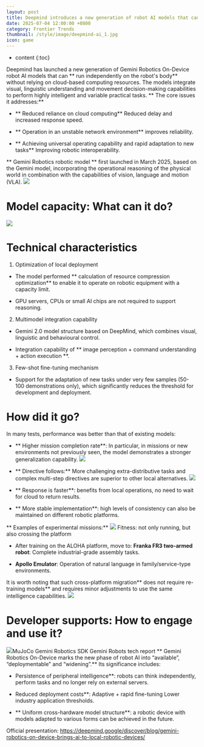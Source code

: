 ```yaml
---
layout: post
title: Deepmind introduces a new generation of robot AI models that can run independently on the robot's body without relying on clouds to calculate resources.
date: 2025-07-04 12:00:00 +0800
category: Frontier Trends
thumbnail: /style/image/deepmind-ai_1.jpg
icon: game
---
```

* content
{:toc}

Deepmind has launched a new generation of Gemini Robotics On-Device robot AI models that can ** run independently on the robot's body** without relying on cloud-based computing resources. The models integrate visual, linguistic understanding and movement decision-making capabilities to perform highly intelligent and variable practical tasks.
** The core issues it addresses:**

- ** Reduced reliance on cloud computing** Reduced delay and increased response speed.

- ** Operation in an unstable network environment** improves reliability.

- ** Achieving universal operating capability and rapid adaptation to new tasks**  Improving robotic interoperability.

** Gemini Robotics robotic model ** first launched in March 2025, based on the Gemini model, incorporating the operational reasoning of the physical world in combination with the capabilities of vision, language and motion (VLA).
![](https://assets-v2.circle.so/0p2ci3src0jg5k3qdfecah25nkhn)
# Model capacity: What can it do?
![](https://assets-v2.circle.so/dgiokkn48zb7b75r6y954a4prehh)
# Technical characteristics
1. Optimization of local deployment

- The model performed ** calculation of resource compression optimization** to enable it to operate on robotic equipment with a capacity limit.

- GPU servers, CPUs or small AI chips are not required to support reasoning.

2. Multimodel integration capability

- Gemini 2.0 model structure based on DeepMind, which combines visual, linguistic and behavioural control.

- Integration capability of ** image perception + command understanding + action execution **.

3. Few-shot fine-tuning mechanism

- Support for the adaptation of new tasks under very few samples (50-100 demonstrations only), which significantly reduces the threshold for development and deployment.

# How did it go?
In many tests, performance was better than that of existing models:

- ** Higher mission completion rate**: In particular, in missions or new environments not previously seen, the model demonstrates a stronger generalization capability.
![](https://assets-v2.circle.so/gfm4bayqbl47ft4fk5i614p8u2n2)
- ** Directive follows:** More challenging extra-distributive tasks and complex multi-step directives are superior to other local alternatives.
![](https://assets-v2.circle.so/zaxjzqrcht2tv6j648oiajud96j2)
- ** Response is faster**: benefits from local operations, no need to wait for cloud to return results.

- ** More stable implementation**: high levels of consistency can also be maintained on different robotic platforms.

** Examples of experimental missions:**
![](https://assets-v2.circle.so/mjbfvr6hf0e52znqr5wee7ngr3b0)
Fitness: not only running, but also crossing the platform

- After training on the ALOHA platform, move to:
**Franka FR3 two-armed robot**: Complete industrial-grade assembly tasks.

- **Apollo Emulator**: Operation of natural language in family/service-type environments.

It is worth noting that such cross-platform migration** does not require re-training models** and requires minor adjustments to use the same intelligence capabilities.
![](https://assets-v2.circle.so/dfl0wl73hm3c5nr9330vnrj0zcva)
# Developer supports: How to engage and use it?
![](https://assets-v2.circle.so/pgc6wk4pzcdxm0qj7v157acafob3)MuJoCo
Gemini Robotics SDK
Gemini Robots tech report
** Gemini Robotics On-Device marks the new phase of robot AI into “available”, “deploymentable” and “widening”.**
Its significance includes:

-  Persistence of peripheral intelligence**: robots can think independently, perform tasks and no longer rely on external servers.

-  Reduced deployment costs**: Adaptive + rapid fine-tuning  Lower industry application thresholds.

- ** Uniform cross-hardware model structure**: a robotic device with models adapted to various forms can be achieved in the future.

Official presentation: https://deepmind.google/discover/blog/gemini-robotics-on-device-brings-ai-to-local-robotic-devices/
